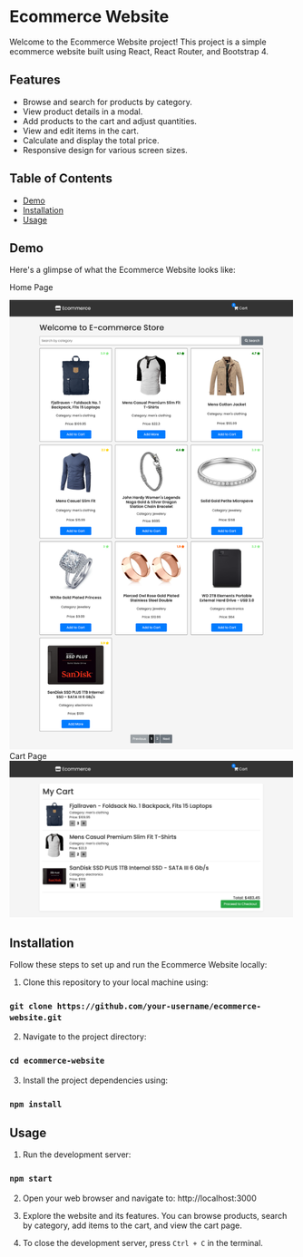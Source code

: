 # Ecommerce Website

Welcome to the Ecommerce Website project! This project is a simple ecommerce website built using React, React Router, and Bootstrap 4.

## Features

- Browse and search for products by category.
- View product details in a modal.
- Add products to the cart and adjust quantities.
- View and edit items in the cart.
- Calculate and display the total price.
- Responsive design for various screen sizes.

## Table of Contents

- [Demo](#demo)
- [Installation](#installation)
- [Usage](#usage)

## Demo

Here's a glimpse of what the Ecommerce Website looks like:

Home Page

<img src="https://github.com/yash8598/React-E-Commerce-Store/blob/main/demo/home.png?raw=true" alt="Home Page" width="500px">

<br />
Cart Page

<img src="https://github.com/yash8598/React-E-Commerce-Store/blob/main/demo/cart.png?raw=true" alt="Cart Page" width="500px">


## Installation

Follow these steps to set up and run the Ecommerce Website locally:

1. Clone this repository to your local machine using:
### `git clone https://github.com/your-username/ecommerce-website.git`


2. Navigate to the project directory:
### `cd ecommerce-website`


3. Install the project dependencies using:
### `npm install`


## Usage

1. Run the development server:
### `npm start`


2. Open your web browser and navigate to: http://localhost:3000

3. Explore the website and its features. You can browse products, search by category, add items to the cart, and view the cart page.

4. To close the development server, press `Ctrl + C` in the terminal.
